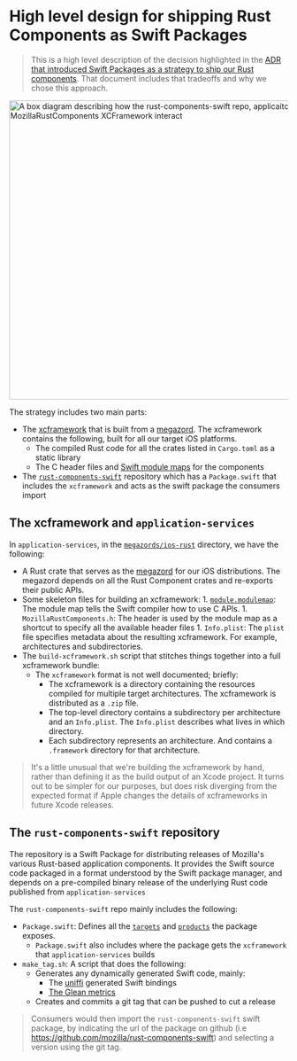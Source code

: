 # High level design for shipping Rust Components as Swift Packages
> This is a high level description of the decision highlighted in the [ADR that introduced Swift Packages as a strategy to ship our Rust components](../adr/0003-swift-packaging.md). That document includes that tradeoffs and why we chose this approach.

<!--
  N.B. you can edit this image in Google Docs and changes will be reflected automatically:

    https://docs.google.com/drawings/d/1tX05I-e6hNBQxch7PescDH7k4G7ddAJwXDPoIqp1RYk/edit
-->
<img src="https://docs.google.com/drawings/d/e/2PACX-1vRnyxy7VjdD3bYTso8V3AL5FpIQ4_S54dOCDI6fxfZEbG3_CVBwZZP1uLYbUVE9M54GSXUkNgewzOQm/pub?w=720&h=540" width="720" height="540" alt="A box diagram describing how the rust-components-swift repo, applicaiton-services repo, and MozillaRustComponents XCFramework interact">

The strategy includes two main parts:
- The [xcframework](https://developer.apple.com/documentation/swift_packages/distributing_binary_frameworks_as_swift_packages) that is built from a [megazord](./megazords.md). The xcframework contains the following, built for all our target iOS platforms.
     - The compiled Rust code for all the crates listed in `Cargo.toml` as a static library
    - The C header files and [Swift module maps](https://clang.llvm.org/docs/Modules.html) for the components
- The [`rust-components-swift`](https://github.com/mozilla/rust-components-swift) repository which has a `Package.swift` that includes the `xcframework` and acts as the swift package the consumers import


## The xcframework and `application-services`
In `application-services`, in the [`megazords/ios-rust`](https://github.com/mozilla/application-services/tree/main/megazords/ios-rust) directory, we have the following:
- A Rust crate that serves as the [megazord](./megazords.md) for our iOS distributions. The megazord depends on all the Rust Component crates and re-exports their public APIs.
- Some skeleton files for building an xcframework:
        1. [`module.modulemap`](https://clang.llvm.org/docs/Modules.html): The module map tells the Swift compiler how to use C APIs.
        1. `MozillaRustComponents.h`: The header is used by the module map as a shortcut to specify all the available header files
        1. `Info.plist`: The `plist` file specifies metadata about the resulting xcframework. For example, architectures and subdirectories.
- The `build-xcframework.sh` script that stitches things together into a full xcframework bundle:
    - The `xcframework` format is not well documented; briefly:
        - The xcframework is a directory containing the resources compiled for multiple target architectures. The xcframework is distributed as a `.zip` file.
        - The top-level directory contains a subdirectory per architecture and an `Info.plist`. The `Info.plist` describes what lives in which directory.
        - Each subdirectory represents an architecture. And contains a `.framework` directory for that architecture.

> It's a little unusual that we're building the xcframework by hand, rather than defining it as the build output of an Xcode project. It turns out to be simpler for our purposes, but does risk diverging from the expected format if Apple changes the details of xcframeworks in future Xcode releases.

## The `rust-components-swift` repository
The repository is a Swift Package for distributing releases of Mozilla's various Rust-based application components. It provides the Swift source code packaged in a format understood by the Swift package manager, and depends on a pre-compiled binary release of the underlying Rust code published from `application-services`

The `rust-components-swift` repo mainly includes the following:
- `Package.swift`: Defines all the [`targets`](https://developer.apple.com/documentation/swift_packages/target) and [`products`](https://developer.apple.com/documentation/swift_packages/product) the package exposes.
    - `Package.swift` also includes where the package gets the `xcframework` that `application-services` builds
- `make_tag.sh`: A script that does the following:
    - Generates any dynamically generated Swift code, mainly:
        - The [uniffi](https://github.com/mozilla/uniffi-rs/) generated Swift bindings
        - [The Glean metrics](https://mozilla.github.io/glean/book/user/adding-glean-to-your-project/swift.html#setting-up-metrics-and-pings-code-generation)
    - Creates and commits a git tag that can be pushed to cut a release

> Consumers would then import the `rust-components-swift` swift package, by indicating the url of the package on github (i.e <https://github.com/mozilla/rust-components-swift>) and selecting a version using the git tag.
